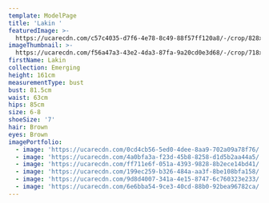 ```yaml
---
template: ModelPage
title: 'Lakin '
featuredImage: >-
  https://ucarecdn.com/c57c4035-d7f6-4e78-8c49-88f57ff120a8/-/crop/828x552/0,150/-/preview/
imageThumbnail: >-
  https://ucarecdn.com/f56a47a3-43e2-4da3-87fa-9a20cd0e3d68/-/crop/718x969/66,27/-/preview/
firstName: Lakin
collection: Emerging
height: 161cm
measurementType: bust
bust: 81.5cm
waist: 63cm
hips: 85cm
size: 6-8
shoeSize: '7'
hair: Brown
eyes: Brown
imagePortfolio:
  - image: 'https://ucarecdn.com/0cd4cb56-5ed0-4dee-8aa9-702a09a78f76/'
  - image: 'https://ucarecdn.com/4a0bfa3a-f23d-45b8-8258-d1d5b2aa44a5/'
  - image: 'https://ucarecdn.com/ff711e6f-051a-4393-9828-8b2ece14bd41/'
  - image: 'https://ucarecdn.com/199ec259-b326-484a-aa3f-8be108bfa158/'
  - image: 'https://ucarecdn.com/9d8d4007-341a-4e15-8747-6c760323e233/'
  - image: 'https://ucarecdn.com/6e6bba54-9ce3-40cd-88b0-92bea96782ca/'
---
```


